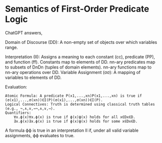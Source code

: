 # Semantics of First-Order Predicate Logic

ChatGPT answers,


Domain of Discourse (DD): A non-empty set of objects over which variables range.

Interpretation (II):
    Assigns a meaning to each constant (cc), predicate (PP), and function (ff).
    Constants map to elements of DD.
    nn-ary predicates map to subsets of DnDn (tuples of domain elements).
    nn-ary functions map to nn-ary operations over DD.
Variable Assignment (σσ): A mapping of variables to elements of DD.

Evaluation:

    Atomic Formula: A predicate P(x1,...,xn)P(x1​,...,xn​) is true if (σ(x1),...,σ(xn))∈I(P)(σ(x1​),...,σ(xn​))∈I(P).
    Logical Connectives: Truth is determined using classical truth tables (e.g., ¬,∧,∨,→¬,∧,∨,→).
    Quantifiers:
        ∀x.ϕ(x)∀x.ϕ(x) is true if ϕ(x)ϕ(x) holds for all x∈Dx∈D.
        ∃x.ϕ(x)∃x.ϕ(x) is true if ϕ(x)ϕ(x) holds for some x∈Dx∈D.

A formula ϕϕ is true in an interpretation II if, under all valid variable assignments, ϕϕ evaluates to true.